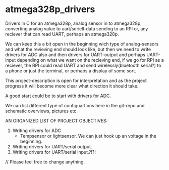 # atmega328p_drivers
Drivers in C for an atmega328p, analog sensor in to atmega328p, 
converting analog value to uart/seriell-data sending to an RPI or,
any reciever that can read UART,
perhaps an atmega328p.

We can keep this a bit open in the beginning wich type of analog-sensors and what the revieving end should look like, 
but then we need to write drivers for ADC also and then 
drivers for UART-output and perhaps
UART-input depending on what we want on the recieving end,
if we go for RPI as a reciever, the RPI could read UART and send wirelessly(bluetooth serial?) to a phone
or just the terminal, or perhaps a display of some sort.

This project-description is open for interpretation and as the project progress it will become more clear 
what direction it should take.

A good start could be to start with drivers for ADC.

We can list different type of configuartions here in the git-repo and schematic overviews, pictures etc.

AN ORGANIZED LIST OF PROJECT OBJECTIVES:
1. Writing drivers for ADC    
      - Tempsensor or lightsensor. We can just hook up an voltage in the beginning. 
2. Writing drivers for UART/serial output.
3. Writing drivers for UART/serial input.?!?!


//
Please feel free to change anything.  
